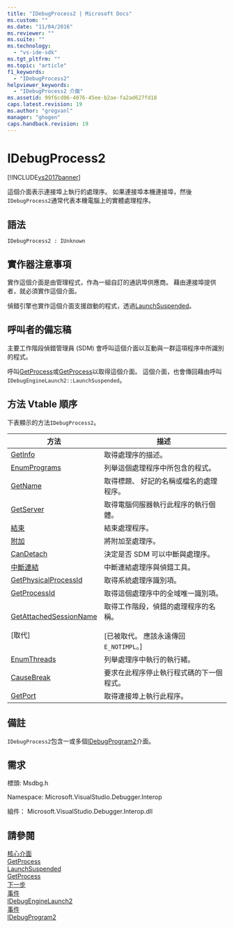 ```yaml
---
title: "IDebugProcess2 | Microsoft Docs"
ms.custom: ""
ms.date: "11/04/2016"
ms.reviewer: ""
ms.suite: ""
ms.technology: 
  - "vs-ide-sdk"
ms.tgt_pltfrm: ""
ms.topic: "article"
f1_keywords: 
  - "IDebugProcess2"
helpviewer_keywords: 
  - "IDebugProcess2 介面"
ms.assetid: 99f6cd06-4076-45ee-b2ae-fa2ad627fd18
caps.latest.revision: 19
ms.author: "gregvanl"
manager: "ghogen"
caps.handback.revision: 19
---
```

# IDebugProcess2
[!INCLUDE[vs2017banner](../../../code-quality/includes/vs2017banner.md)]

這個介面表示連接埠上執行的處理序。  如果連接埠本機連接埠，然後`IDebugProcess2`通常代表本機電腦上的實體處理程序。  
  
## 語法  
  
```  
IDebugProcess2 : IUnknown  
```  
  
## 實作器注意事項  
 實作這個介面是由管理程式，作為一組自訂的通訊埠供應商。  藉由連接埠提供者，就必須實作這個介面。  
  
 偵錯引擎也實作這個介面支援啟動的程式，透過[LaunchSuspended](../../../extensibility/debugger/reference/idebugenginelaunch2-launchsuspended.md)。  
  
## 呼叫者的備忘稿  
 主要工作階段偵錯管理員 \(SDM\) 會呼叫這個介面以互動與一群這項程序中所識別的程式。  
  
 呼叫[GetProcess](../../../extensibility/debugger/reference/idebugprogram2-getprocess.md)或[GetProcess](../Topic/IDebugPort2::GetProcess.md)以取得這個介面。  這個介面，也會傳回藉由呼叫`IDebugEngineLaunch2::LaunchSuspended`。  
  
## 方法 Vtable 順序  
 下表顯示的方法`IDebugProcess2`。  
  
|方法|描述|  
|--------|--------|  
|[GetInfo](../../../extensibility/debugger/reference/idebugprocess2-getinfo.md)|取得處理序的描述。|  
|[EnumPrograms](../../../extensibility/debugger/reference/idebugprocess2-enumprograms.md)|列舉這個處理程序中所包含的程式。|  
|[GetName](../../../extensibility/debugger/reference/idebugprocess2-getname.md)|取得標題、 好記的名稱或檔名的處理程序。|  
|[GetServer](../../../extensibility/debugger/reference/idebugprocess2-getserver.md)|取得電腦伺服器執行此程序的執行個體。|  
|[結束](../../../extensibility/debugger/reference/idebugprocess2-terminate.md)|結束處理程序。|  
|[附加](../../../extensibility/debugger/reference/idebugprocess2-attach.md)|將附加至處理序。|  
|[CanDetach](../../../extensibility/debugger/reference/idebugprocess2-candetach.md)|決定是否 SDM 可以中斷與處理序。|  
|[中斷連結](../../../extensibility/debugger/reference/idebugprocess2-detach.md)|中斷連結處理序與偵錯工具。|  
|[GetPhysicalProcessId](../../../extensibility/debugger/reference/idebugprocess2-getphysicalprocessid.md)|取得系統處理序識別項。|  
|[GetProcessId](../../../extensibility/debugger/reference/idebugprocess2-getprocessid.md)|取得這個處理序中的全域唯一識別項。|  
|[GetAttachedSessionName](../../../extensibility/debugger/reference/idebugprocess2-getattachedsessionname.md)<br /><br /> \[取代\]|取得工作階段，偵錯的處理程序的名稱。<br /><br /> \[已被取代。  應該永遠傳回`E_NOTIMPL`。\]|  
|[EnumThreads](../../../extensibility/debugger/reference/idebugprocess2-enumthreads.md)|列舉處理序中執行的執行緒。|  
|[CauseBreak](../../../extensibility/debugger/reference/idebugprocess2-causebreak.md)|要求在此程序停止執行程式碼的下一個程式。|  
|[GetPort](../../../extensibility/debugger/reference/idebugprocess2-getport.md)|取得連接埠上執行此程序。|  
  
## 備註  
 `IDebugProcess2`包含一或多個[IDebugProgram2](../../../extensibility/debugger/reference/idebugprogram2.md)介面。  
  
## 需求  
 標頭: Msdbg.h  
  
 Namespace: Microsoft.VisualStudio.Debugger.Interop  
  
 組件： Microsoft.VisualStudio.Debugger.Interop.dll  
  
## 請參閱  
 [核心介面](../../../extensibility/debugger/reference/core-interfaces.md)   
 [GetProcess](../Topic/IDebugPort2::GetProcess.md)   
 [LaunchSuspended](../../../extensibility/debugger/reference/idebugenginelaunch2-launchsuspended.md)   
 [GetProcess](../../../extensibility/debugger/reference/idebugprogram2-getprocess.md)   
 [下一步](../../../extensibility/debugger/reference/ienumdebugprocesses2-next.md)   
 [事件](../../../extensibility/debugger/reference/idebugportevents2-event.md)   
 [IDebugEngineLaunch2](../../../extensibility/debugger/reference/idebugenginelaunch2.md)   
 [事件](../../../extensibility/debugger/reference/idebugeventcallback2-event.md)   
 [IDebugProgram2](../../../extensibility/debugger/reference/idebugprogram2.md)